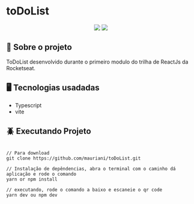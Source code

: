 # toDoList


<div align="center">
  <img src="https://user-images.githubusercontent.com/32397288/182157883-dcd4707e-9690-4dc8-995d-de6601b55d42.PNG">
  <img src="https://user-images.githubusercontent.com/32397288/182157886-6549dcff-ae68-44a3-9b26-4f1298bd2d32.PNG">
</div>


## 🚀 Sobre o projeto

ToDoList desenvolvido durante o primeiro modulo do trilha de ReactJs da Rocketseat.

## 🖥️ Tecnologias usadadas

- Typescript
- vite

## 🪲 Executando Projeto

```

// Para download 
git clone https://github.com/mauriani/toDoList.git

// Instalação de depêndencias, abra o terminal com o caminho dá aplicação e rode o comando
yarn or npm install

// executando, rode o comando a baixo e escaneie o qr code
yarn dev ou npm dev

```
